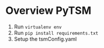 # Overview PyTSM

1. Run `virtualenv env`
1. Run `pip install requirements.txt`
1. Setup the tsmConfig.yaml
